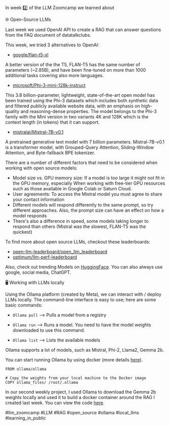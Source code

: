 In week 2️⃣ of the LLM Zoomcamp we learned about

🌐 Open-Source LLMs

Last week we used OpenAI API to create a RAG that can answer questions from the FAQ document of datatalkclubs. 

This week, we tried 3 alternatives to OpenAI:

* [google/flan-t5-xl](https://huggingface.co/google/flan-t5-xl)  

A better version of the the T5, FLAN-T5 has the same number of parameters (~2.85B), and have been fine-tuned on more than 1000 additional tasks covering also more languages. 

* [microsoft/Phi-3-mini-128k-instruct](https://huggingface.co/microsoft/Phi-3-mini-128k-instruct)  

This 3.8 billion-parameter, lightweight, state-of-the-art open model has been trained using the Phi-3 datasets which includes both synthetic data and filtered publicly available website data, with an emphasis on high-quality and reasoning-dense properties. The model belongs to the Phi-3 family with the Mini version in two variants 4K and 128K which is the context length (in tokens) that it can support.

* [mistralai/Mistral-7B-v0.1](https://huggingface.co/mistralai/Mistral-7B-v0.1)

A pretrained generative text model with 7 billion parameters. Mistral-7B-v0.1 is a transformer model, with Grouped-Query Attention, Sliding-Window Attention, and Byte-fallback BPE tokenizer.

There are a number of different factors that need to be considered when working with open source models:  
* Model size vs. GPU memory size: If a model is too large it might not fit in the GPU memory, especially When working with free-tier GPU resources such as those available in Google Colab or Saturn Cloud.  
* User agreements: To access the Mistral model you must agree to share your contact information  
* Different models will respond differently to the same prompt, so try different approaches. Also, the prompt size can have an effect on how a model responds  
* There's also a difference in speed, some models taking longer to respond than others (Mistral was the slowest, FLAN-T5 was the quickest)  

To find more about open source LLMs, checkout these leaderboards:

* [open-llm-leaderboard/open_llm_leaderboard](https://huggingface.co/spaces/open-llm-leaderboard/open_llm_leaderboard)
* [optimum/llm-perf-leaderboard](https://huggingface.co/spaces/optimum/llm-perf-leaderboard)

Also, check out trending Models on [HuggingFace](https://huggingface.co/models). You can also always use google, social media, ChatGPT.

🖥️ Working with LLMs locally

Using the Ollama platform (created by Meta), we can interact with / deploy LLMs locally. The command-line interface is easy to use; here are some basic commands:

* `Ollama pull` --> Pulls a model from a registry

* `Ollama run` --> Runs a model. You need to have the model weights downloaded to use this command.

* `Ollama list` --> Lists the available models

Ollama supports a lot of models, such as Mistral, Phi-2, Llama2, Gemma 2b.

You can start running Ollama by using docker (more details [here](https://github.com/ollama/ollama/blob/main/README.md#quickstart)).

```docker
FROM ollama/ollama

# Copy the weights from your local machine to the Docker image
COPY ollama_files/ /root/.ollama
```

In our second weekly project, I used Ollama to download the Gemma 2b weights locally and used it to build a docker container around the RAG I created last week. You can view the code [here](https://github.com/el-grudge/llm-zoomcamp/tree/main/week_2).

#llm_zoomcamp #LLM #RAG #open_source #ollama #local_llms #learning_in_public
